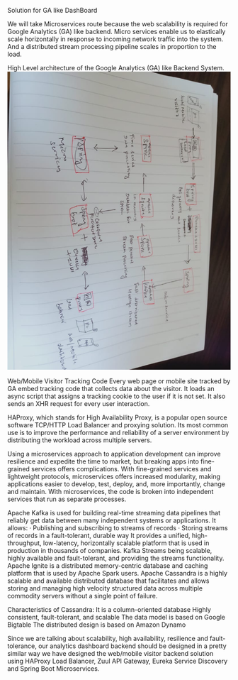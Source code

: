 Solution for GA like DashBoard

We will take Microservices route because the web scalability is required for Google Analytics (GA) like backend. Micro services enable us to elastically scale horizontally in response to incoming network traffic into the system. And a distributed stream processing pipeline scales in proportion to the load.

High Level architecture of the Google Analytics (GA) like Backend System.
![alt text](https://raw.githubusercontent.com/upendtu/paypay/master/gadiagram.jpeg)

Web/Mobile Visitor Tracking Code
Every web page or mobile site tracked by GA embed tracking code that collects data about the visitor. It loads an async script that assigns a tracking cookie to the user if it is not set. It also sends an XHR request for every user interaction.

HAProxy, which stands for High Availability Proxy, is a popular open source software TCP/HTTP Load Balancer and proxying solution. Its most common use is to improve the performance and reliability of a server environment by distributing the workload across multiple servers.

Using a microservices approach to application development can improve resilience and expedite the time to market, but breaking apps into fine-grained services offers complications. With fine-grained services and lightweight protocols, microservices offers increased modularity, making applications easier to develop, test, deploy, and, more importantly, change and maintain. With microservices, the code is broken into independent services that run as separate processes.

Apache Kafka is used for building real-time streaming data pipelines that reliably get data between many independent systems or applications.
It allows:
· Publishing and subscribing to streams of records
· Storing streams of records in a fault-tolerant, durable way
It provides a unified, high-throughput, low-latency, horizontally scalable platform that is used in production in thousands of companies.
Kafka Streams being scalable, highly available and fault-tolerant, and providing the streams functionality.
Apache Ignite is a distributed memory-centric database and caching platform that is used by Apache Spark users.
Apache Cassandra is a highly scalable and available distributed database that facilitates and allows storing and managing high velocity structured data across multiple commodity servers without a single point of failure.

Characteristics of Cassandra:
It is a column-oriented database
Highly consistent, fault-tolerant, and scalable
The data model is based on Google Bigtable
The distributed design is based on Amazon Dynamo

Since we are talking about scalability, high availability, resilience and fault-tolerance, our analytics dashboard backend should be designed in a pretty similar way we have designed the web/mobile visitor backend solution using HAProxy Load Balancer, Zuul API Gateway, Eureka Service Discovery and Spring Boot Microservices.

